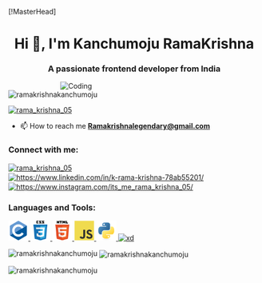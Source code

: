 [!MasterHead]
<h1 align="center">Hi 👋, I'm Kanchumoju RamaKrishna</h1>
<h3 align="center">A passionate frontend developer from India</h3>
<img  align="right" alt="Coding" width="400" src="https://t4.ftcdn.net/jpg/03/13/40/45/360_F_313404541_e9YZ3pht6oEEkMXuhxTboqXA2B2ShNnC.jpg">

<p align="left"> <img src="https://komarev.com/ghpvc/?username=ramakrishnakanchumoju&label=Profile%20views&color=0e75b6&style=flat" alt="ramakrishnakanchumoju" /> </p>

<p align="left"> <a href="https://twitter.com/rama_krishna_05" target="blank"><img src="https://img.shields.io/twitter/follow/rama_krishna_05?logo=twitter&style=for-the-badge" alt="rama_krishna_05" /></a> </p>

- 📫 How to reach me **Ramakrishnalegendary@gmail.com**

<h3 align="left">Connect with me:</h3>
<p align="left">
<a href="https://twitter.com/rama_krishna_05" target="blank"><img align="center" src="https://raw.githubusercontent.com/rahuldkjain/github-profile-readme-generator/master/src/images/icons/Social/twitter.svg" alt="rama_krishna_05" height="30" width="40" /></a>
<a href="https://linkedin.com/in/https://www.linkedin.com/in/k-rama-krishna-78ab55201/" target="blank"><img align="center" src="https://raw.githubusercontent.com/rahuldkjain/github-profile-readme-generator/master/src/images/icons/Social/linked-in-alt.svg" alt="https://www.linkedin.com/in/k-rama-krishna-78ab55201/" height="30" width="40" /></a>
<a href="https://instagram.com/https://www.instagram.com/its_me_rama_krishna_05/" target="blank"><img align="center" src="https://raw.githubusercontent.com/rahuldkjain/github-profile-readme-generator/master/src/images/icons/Social/instagram.svg" alt="https://www.instagram.com/its_me_rama_krishna_05/" height="30" width="40" /></a>
</p>

<h3 align="left">Languages and Tools:</h3>
<p align="left"> <a href="https://www.cprogramming.com/" target="_blank" rel="noreferrer"> <img src="https://raw.githubusercontent.com/devicons/devicon/master/icons/c/c-original.svg" alt="c" width="40" height="40"/> </a> <a href="https://www.w3schools.com/css/" target="_blank" rel="noreferrer"> <img src="https://raw.githubusercontent.com/devicons/devicon/master/icons/css3/css3-original-wordmark.svg" alt="css3" width="40" height="40"/> </a> <a href="https://www.w3.org/html/" target="_blank" rel="noreferrer"> <img src="https://raw.githubusercontent.com/devicons/devicon/master/icons/html5/html5-original-wordmark.svg" alt="html5" width="40" height="40"/> </a> <a href="https://developer.mozilla.org/en-US/docs/Web/JavaScript" target="_blank" rel="noreferrer"> <img src="https://raw.githubusercontent.com/devicons/devicon/master/icons/javascript/javascript-original.svg" alt="javascript" width="40" height="40"/> </a> <a href="https://www.python.org" target="_blank" rel="noreferrer"> <img src="https://raw.githubusercontent.com/devicons/devicon/master/icons/python/python-original.svg" alt="python" width="40" height="40"/> </a> <a href="https://www.adobe.com/products/xd.html" target="_blank" rel="noreferrer"> <img src="https://cdn.worldvectorlogo.com/logos/adobe-xd.svg" alt="xd" width="40" height="40"/> </a> </p>

<p><img align="left" src="https://github-readme-stats.vercel.app/api/top-langs?username=ramakrishnakanchumoju&show_icons=true&locale=en&layout=compact" alt="ramakrishnakanchumoju" /></p>

<p>&nbsp;<img align="center" src="https://github-readme-stats.vercel.app/api?username=ramakrishnakanchumoju&show_icons=true&locale=en" alt="ramakrishnakanchumoju" /></p>

<p><img align="center" src="https://github-readme-streak-stats.herokuapp.com/?user=ramakrishnakanchumoju&" alt="ramakrishnakanchumoju" /></p>
